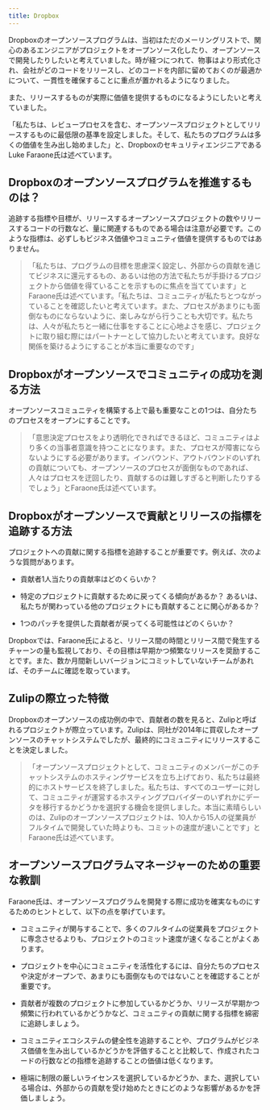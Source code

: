 ```yaml
---
title: Dropbox
---
```


Dropboxのオープンソースプログラムは、当初はただのメーリングリストで、関心のあるエンジニアがプロジェクトをオープンソース化したり、オープンソースで開発したりしたいと考えていました。時が経つにつれて、物事はより形式化され、会社がどのコードをリリースし、どのコードを内部に留めておくのが最適かについて、一貫性を確保することに重点が置かれるようになりました。

また、リリースするものが実際に価値を提供するものになるようにしたいと考えていました。

「私たちは、レビュープロセスを含む、オープンソースプロジェクトとしてリリースするものに最低限の基準を設定しました。そして、私たちのプログラムは多くの価値を生み出し始めました」と、DropboxのセキュリティエンジニアであるLuke Faraone氏は述べています。

## Dropboxのオープンソースプログラムを推進するものは？

追跡する指標や目標が、リリースするオープンソースプロジェクトの数やリリースするコードの行数など、量に関連するものである場合は注意が必要です。このような指標は、必ずしもビジネス価値やコミュニティ価値を提供するものではありません。

> 「私たちは、プログラムの目標を思慮深く設定し、外部からの貢献を通じてビジネスに還元するもの、あるいは他の方法で私たちが手掛けるプロジェクトから価値を得ていることを示すものに焦点を当てています」とFaraone氏は述べています。「私たちは、コミュニティが私たちとつながっていることを確認したいと考えています。また、プロセスがあまりにも面倒なものにならないように、楽しみながら行うことも大切です。私たちは、人々が私たちと一緒に仕事をすることに心地よさを感じ、プロジェクトに取り組む際にはパートナーとして協力したいと考えています。良好な関係を築けるようにすることが本当に重要なのです」

## Dropboxがオープンソースでコミュニティの成功を測る方法

オープンソースコミュニティを構築する上で最も重要なことの1つは、自分たちのプロセスをオープンにすることです。

> 「意思決定プロセスをより透明化できればできるほど、コミュニティはより多くの当事者意識を持つことになります。また、プロセスが障害にならないようにする必要があります。インバウンド、アウトバウンドのいずれの貢献についても、オープンソースのプロセスが面倒なものであれば、人々はプロセスを迂回したり、貢献するのは難しすぎると判断したりするでしょう」とFaraone氏は述べています。

## Dropboxがオープンソースで貢献とリリースの指標を追跡する方法

プロジェクトへの貢献に関する指標を追跡することが重要です。例えば、次のような質問があります。

* 貢献者1人当たりの貢献率はどのくらいか？

* 特定のプロジェクトに貢献するために戻ってくる傾向があるか？ あるいは、私たちが関わっている他のプロジェクトにも貢献することに関心があるか？

* 1つのパッチを提供した貢献者が戻ってくる可能性はどのくらいか？

Dropboxでは、Faraone氏によると、リリース間の時間とリリース間で発生するチャーンの量も監視しており、その目標は早期かつ頻繁なリリースを奨励することです。また、数か月間新しいバージョンにコミットしていないチームがあれば、そのチームに確認を取っています。

## Zulipの際立った特徴

Dropboxのオープンソースの成功例の中で、貢献者の数を見ると、Zulipと呼ばれるプロジェクトが際立っています。Zulipは、同社が2014年に買収したオープンソースのチャットシステムでしたが、最終的にコミュニティにリリースすることを決定しました。

> 「オープンソースプロジェクトとして、コミュニティのメンバーがこのチャットシステムのホスティングサービスを立ち上げており、私たちは最終的にホストサービスを終了しました。私たちは、すべてのユーザーに対して、コミュニティが運営するホスティングプロバイダーのいずれかにデータを移行するかどうかを選択する機会を提供しました。本当に素晴らしいのは、Zulipのオープンソースプロジェクトは、10人から15人の従業員がフルタイムで開発していた時よりも、コミットの速度が速いことです」とFaraone氏は述べています。

## オープンソースプログラムマネージャーのための重要な教訓

Faraone氏は、オープンソースプログラムを開発する際に成功を確実なものにするためのヒントとして、以下の点を挙げています。

* コミュニティが関与することで、多くのフルタイムの従業員をプロジェクトに専念させるよりも、プロジェクトのコミット速度が速くなることがよくあります。

* プロジェクトを中心にコミュニティを活性化するには、自分たちのプロセスや決定がオープンで、あまりにも面倒なものではないことを確認することが重要です。

* 貢献者が複数のプロジェクトに参加しているかどうか、リリースが早期かつ頻繁に行われているかどうかなど、コミュニティの貢献に関する指標を綿密に追跡しましょう。

* コミュニティエコシステムの健全性を追跡することや、プログラムがビジネス価値を生み出しているかどうかを評価することと比較して、作成されたコードの行数などの指標を追跡することの価値は低くなります。

* 極端に制限の厳しいライセンスを選択しているかどうか、また、選択している場合は、外部からの貢献を受け始めたときにどのような影響があるかを評価しましょう。
